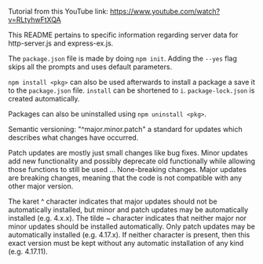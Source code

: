 Tutorial from this YouTube link: https://www.youtube.com/watch?v=RLtyhwFtXQA



This README pertains to specific information regarding server data for http-server.js and express-ex.js.



The `package.json` file is made by doing `npm init`.
Adding the `--yes` flag skips all the prompts and uses default parameters.

`npm install <pkg>` can also be used afterwards to install a package a save it to the `package.json` file.
`install` can be shortened to `i`.
`package-lock.json` is created automatically.

Packages can also be uninstalled using `npm uninstall <pkg>`.



Semantic versioning: "^major.minor.patch" a standard for updates which describes what changes have occurred.

Patch updates are mostly just small changes like bug fixes.
Minor updates add new functionality and possibly deprecate old functionally while allowing those functions to still be used ... None-breaking changes.
Major updates are breaking changes, meaning that the code is not compatible with any other major version.

The karet ^ character indicates that major updates should not be automatically installed, but minor and patch updates may be automatically installed (e.g. 4.x.x).
The tilde ~ character indicates that neither major nor minor updates should be installed automatically. Only patch updates may be automatically installed (e.g. 4.17.x).
If neither character is present, then this exact version must be kept without any automatic installation of any kind (e.g. 4.17.11).